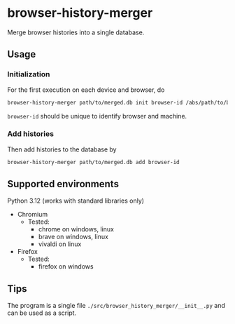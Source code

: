 # browser-history-merger

Merge browser histories into a single database.

## Usage
### Initialization
For the first execution on each device and browser, do
```sh
browser-history-merger path/to/merged.db init browser-id /abs/path/to/browser/history/database
```
`browser-id` should be unique to identify browser and machine.

### Add histories
Then add histories to the database by
```sh
browser-history-merger path/to/merged.db add browser-id
```

## Supported environments
Python 3.12 (works with standard libraries only)

- Chromium
  - Tested:
    - chrome on windows, linux
    - brave on windows, linux
    - vivaldi on linux
- Firefox
  - Tested:
    - firefox on windows

## Tips
The program is a single file `./src/browser_history_merger/__init__.py` and can be used as a script.

